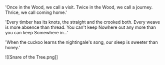 'Once in the Wood, we call a visit. Twice in the Wood, we call a journey. Thrice, we call coming home.'

'Every timber has its knots, the straight and the crooked both. Every weave is more absence than thread. You can't keep Nowhere out any more than you can keep Somewhere in…'

'When the cuckoo learns the nightingale's song, our sleep is sweeter than honey.'

![[Snare of the Tree.png]]